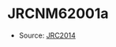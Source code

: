 <a name="material" />

# JRCNM62001a
<script type="application/ld+json">
  {
    "@context": "https://schema.org/",
    "@type": "ChemicalSubstance",
    "http://purl.org/dc/terms/conformsTo":
      {
        "@type": "CreativeWork",
        "@id": "https://bioschemas.org/profiles/ChemicalSubstance/0.4-RELEASE/"
      },
    "@id": "https://egonw.github.io/nanowiki/nanowiki377.html#material",
    "name": "JRCNM62001a",
    "sameAs": "http://127.0.0.1/mediawiki/index.php/Special:URIResolver/JRCNM62001a"
  }
</script>


* Source: [JRC2014](http://127.0.0.1/mediawiki/index.php/Special:URIResolver/JRC2014)
